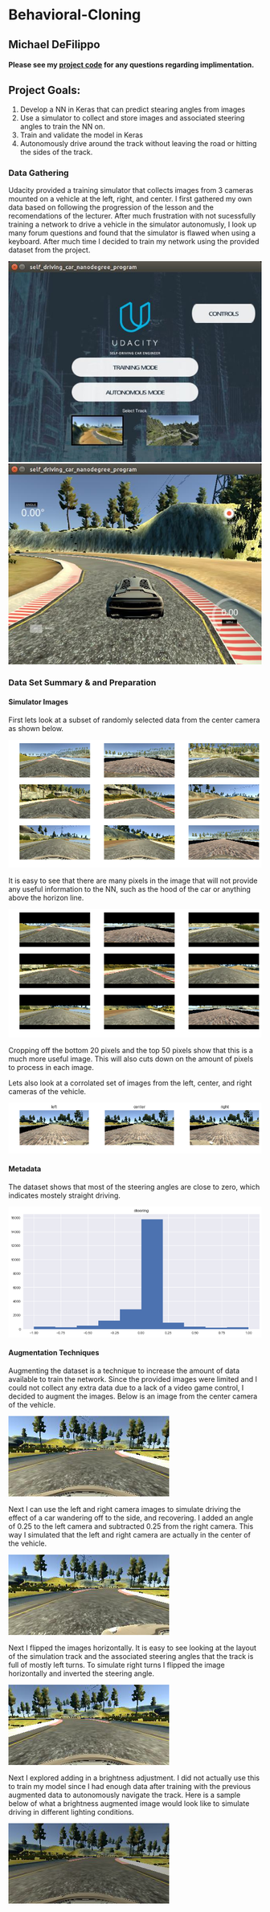 # Behavioral-Cloning

## Michael DeFilippo

#### Please see my [project code](https://github.com/mikedef/Behavioral-Cloning/blob/master/behavioral-cloning-submission/model.py) for any questions regarding implimentation.

## Project Goals:
  1. Develop a NN in Keras that can predict stearing angles from images
  2. Use a simulator to collect and store images and associated steering angles to train the NN on.
  3. Train and validate the model in Keras
  4. Autonomously drive around the track without leaving the road or hitting the sides of the track.
  
### Data Gathering 
Udacity provided a training simulator that collects images from 3 cameras mounted on a vehicle at the left, right, and center. I first gathered my own data based on following the progression of the lesson and the recomendations of the lecturer. After much frustration with not sucessfully training a network to drive a vehicle in the simulator autonomusly, I look up many forum questions and found that the simulator is flawed when using a keyboard. After much time I decided to train my network using the provided dataset from the project.

![png](behavioral-cloning-submission/simulator_home.jpg)
![png](behavioral-cloning-submission/simulator_track1.jpg)
  
### Data Set Summary & and Preparation
#### Simulator Images
First lets look at a subset of randomly selected data from the center camera as shown below.

![png](behavioral-cloning-submission/example_dataset.png)

It is easy to see that there are many pixels in the image that will not provide any useful information to the NN, such as the hood of the car or anything above the horizon line. 

![png](behavioral-cloning-submission/cropped_dataset.png)

Cropping off the bottom 20 pixels and the top 50 pixels show that this is a much more useful image. This will also cuts down on the amount of pixels to process in each image. 

Lets also look at a corrolated set of images from the left, center, and right cameras of the vehicle.

![png](behavioral-cloning-submission/left_center_right_camera_view.png)

#### Metadata
The dataset shows that most of the steering angles are close to zero, which indicates mostely straight driving. 

![png](behavioral-cloning-submission/steering_angles_hist.png)

#### Augmentation Techniques
Augmenting the dataset is a technique to increase the amount of data available to train the network. Since the provided images were limited and I could not collect any extra data due to a lack of a video game control, I decided to augment the images. 
Below is an image from the center camera of the vehicle. 

![png](behavioral-cloning-submission/center_camera_steering0.06.png)

Next I can use the left and right camera images to simulate driving the effect of a car wandering off to the side, and recovering. I added an angle of 0.25 to the left camera and subtracted 0.25 from the right camera. This way I simulated that the left and right camera are actually in the center of the vehicle.

![png](behavioral-cloning-submission/left_camera_steering0.31.png)

Next I flipped the images horizontally. It is easy to see looking at the layout of the simulation track and the associated steering angles that the track is full of mostly left turns. To simulate right turns I flipped the image horizontally and inverted the steering angle.

![png](behavioral-cloning-submission/flipped_image_steering-0.06.png)

Next I explored adding in a brightness adjustment. I did not actually use this to train my model since I had enough data after training with the previous augmented data to autonomously navigate the track. Here is a sample below of what a brightness augmented image would look like to simulate driving in different lighting conditions.

![png](behavioral-cloning-submission/brightness_adjusted.png)


